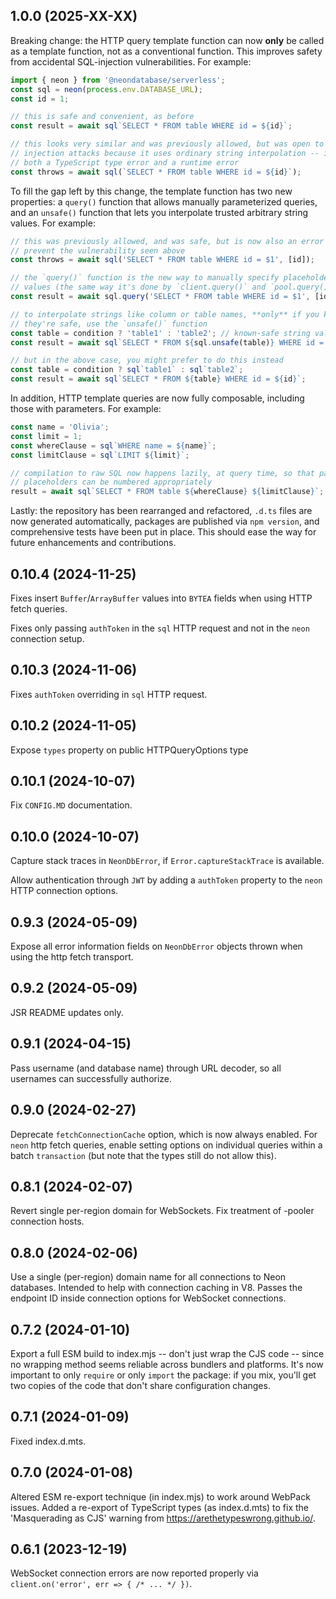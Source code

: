 ## 1.0.0 (2025-XX-XX)

Breaking change: the HTTP query template function can now **only** be called as a template function, not as a conventional function. This improves safety from accidental SQL-injection vulnerabilities. For example:

```js
import { neon } from '@neondatabase/serverless';
const sql = neon(process.env.DATABASE_URL);
const id = 1;

// this is safe and convenient, as before
const result = await sql`SELECT * FROM table WHERE id = ${id}`;

// this looks very similar and was previously allowed, but was open to SQL
// injection attacks because it uses ordinary string interpolation -- it's now
// both a TypeScript type error and a runtime error
const throws = await sql(`SELECT * FROM table WHERE id = ${id}`);
```

To fill the gap left by this change, the template function has two new properties: a `query()` function that allows manually parameterized queries, and an `unsafe()` function that lets you interpolate trusted arbitrary string values. For example:

```js
// this was previously allowed, and was safe, but is now also an error so as to
// prevent the vulnerability seen above
const throws = await sql('SELECT * FROM table WHERE id = $1', [id]);

// the `query()` function is the new way to manually specify placeholders and
// values (the same way it's done by `client.query()` and `pool.query()`)
const result = await sql.query('SELECT * FROM table WHERE id = $1', [id]);

// to interpolate strings like column or table names, **only** if you know
// they're safe, use the `unsafe()` function
const table = condition ? 'table1' : 'table2'; // known-safe string values
const result = await sql`SELECT * FROM ${sql.unsafe(table)} WHERE id = ${id}`;

// but in the above case, you might prefer to do this instead
const table = condition ? sql`table1` : sql`table2`;
const result = await sql`SELECT * FROM ${table} WHERE id = ${id}`;
```

In addition, HTTP template queries are now fully composable, including those with parameters. For example:

```js
const name = 'Olivia';
const limit = 1;
const whereClause = sql`WHERE name = ${name}`;
const limitClause = sql`LIMIT ${limit}`;

// compilation to raw SQL now happens lazily, at query time, so that parameter
// placeholders can be numbered appropriately
result = await sql`SELECT * FROM table ${whereClause} ${limitClause}`;
```

Lastly: the repository has been rearranged and refactored, `.d.ts` files are now generated automatically, packages are published via `npm version`, and comprehensive tests have been put in place. This should ease the way for future enhancements and contributions.

## 0.10.4 (2024-11-25)

Fixes insert `Buffer`/`ArrayBuffer` values into `BYTEA` fields when using HTTP fetch queries.

Fixes only passing `authToken` in the `sql` HTTP request and not in the `neon` connection setup.

## 0.10.3 (2024-11-06)

Fixes `authToken` overriding in `sql` HTTP request.

## 0.10.2 (2024-11-05)

Expose `types` property on public HTTPQueryOptions type

## 0.10.1 (2024-10-07)

Fix `CONFIG.MD` documentation.

## 0.10.0 (2024-10-07)

Capture stack traces in `NeonDbError`, if `Error.captureStackTrace` is available.

Allow authentication through `JWT` by adding a `authToken` property to the `neon` HTTP connection options.

## 0.9.3 (2024-05-09)

Expose all error information fields on `NeonDbError` objects thrown when using the http fetch transport.

## 0.9.2 (2024-05-09)

JSR README updates only.

## 0.9.1 (2024-04-15)

Pass username (and database name) through URL decoder, so all usernames can successfully authorize.

## 0.9.0 (2024-02-27)

Deprecate `fetchConnectionCache` option, which is now always enabled. For `neon` http fetch queries, enable setting options on individual queries within a batch `transaction` (but note that the types still do not allow this).

## 0.8.1 (2024-02-07)

Revert single per-region domain for WebSockets. Fix treatment of -pooler connection hosts.

## 0.8.0 (2024-02-06)

Use a single (per-region) domain name for all connections to Neon databases. Intended to help with connection caching in V8. Passes the endpoint ID inside connection options for WebSocket connections.

## 0.7.2 (2024-01-10)

Export a full ESM build to index.mjs -- don't just wrap the CJS code -- since no wrapping method seems reliable across bundlers and platforms. It's now important to only `require` or only `import` the package: if you mix, you'll get two copies of the code that don't share configuration changes.

## 0.7.1 (2024-01-09)

Fixed index.d.mts.

## 0.7.0 (2024-01-08)

Altered ESM re-export technique (in index.mjs) to work around WebPack issues. Added a re-export of TypeScript types (as index.d.mts) to fix the 'Masquerading as CJS' warning from https://arethetypeswrong.github.io/.

## 0.6.1 (2023-12-19)

WebSocket connection errors are now reported properly via `client.on('error', err => { /* ... */ })`.
